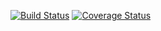 [![Build Status](https://travis-ci.org/DennisWanjiru/tdd.svg?branch=master)](https://travis-ci.org/DennisWanjiru/tdd) [![Coverage Status](https://coveralls.io/repos/github/DennisWanjiru/tdd/badge.svg?branch=master)](https://coveralls.io/github/DennisWanjiru/tdd?branch=master)
